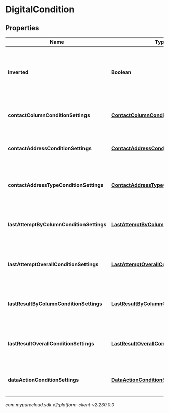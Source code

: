 # DigitalCondition


## Properties

| Name | Type | Description | Notes |
| ------------ | ------------- | ------------- | ------------- |
| **inverted** | **Boolean** | If true, inverts the result of evaluating this condition. Default is false. |  [optional] |
| **contactColumnConditionSettings** | [**ContactColumnConditionSettings**](ContactColumnConditionSettings) | The settings for a 'contact list column' condition. |  [optional] |
| **contactAddressConditionSettings** | [**ContactAddressConditionSettings**](ContactAddressConditionSettings) | The settings for a 'contact address' condition. |  [optional] |
| **contactAddressTypeConditionSettings** | [**ContactAddressTypeConditionSettings**](ContactAddressTypeConditionSettings) | The settings for a 'contact address type' condition. |  [optional] |
| **lastAttemptByColumnConditionSettings** | [**LastAttemptByColumnConditionSettings**](LastAttemptByColumnConditionSettings) | The settings for a 'last attempt by column' condition. |  [optional] |
| **lastAttemptOverallConditionSettings** | [**LastAttemptOverallConditionSettings**](LastAttemptOverallConditionSettings) | The settings for a 'last attempt overall' condition. |  [optional] |
| **lastResultByColumnConditionSettings** | [**LastResultByColumnConditionSettings**](LastResultByColumnConditionSettings) | The settings for a 'last result by column' condition. |  [optional] |
| **lastResultOverallConditionSettings** | [**LastResultOverallConditionSettings**](LastResultOverallConditionSettings) | The settings for a 'last result overall' condition. |  [optional] |
| **dataActionConditionSettings** | [**DataActionConditionSettings**](DataActionConditionSettings) | The settings for a 'data action' condition. |  [optional] |




_com.mypurecloud.sdk.v2:platform-client-v2:230.0.0_
